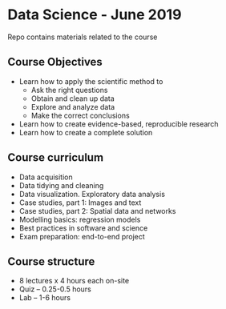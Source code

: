 # Data Science - June 2019

Repo contains materials related to the course
## Course Objectives
+ Learn how to apply the scientific method to
   + Ask the right questions
   + Obtain and clean up data
   + Explore and analyze data
   + Make the correct conclusions
+ Learn how to create evidence-based, reproducible research
+ Learn how to create a complete solution

## Course curriculum 
+ Data acquisition
+ Data tidying and cleaning
+ Data visualization. Exploratory data analysis
+ Case studies, part 1: Images and text
+ Case studies, part 2: Spatial data and networks
+ Modelling basics: regression models
+ Best practices in software and science
+ Exam preparation: end-to-end project

## Course structure
+ 8 lectures x 4 hours each on-site
+ Quiz – 0.25-0.5 hours
+ Lab – 1-6 hours
